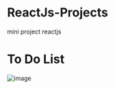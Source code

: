 # ReactJs-Projects
mini project reactjs <br/>  
 # To Do List
![image](https://user-images.githubusercontent.com/63847215/153739347-2a7c4180-1dc6-425e-b0b5-3cb402d0e50a.png)

